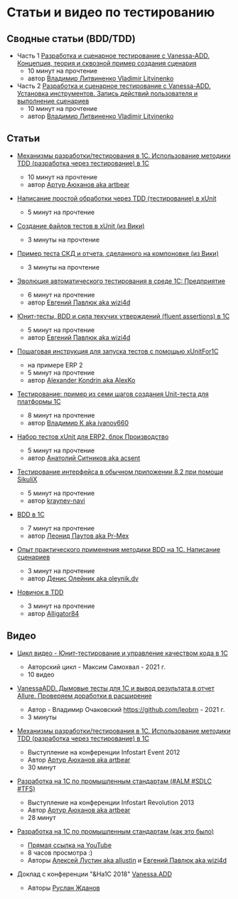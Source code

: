 # Статьи и видео по тестированию

## Сводные статьи (BDD/TDD)

* Часть 1 [Разработка и сценарное тестирование с Vanessa-ADD. Концепция, теория и сквозной пример создания сценария](https://infostart.ru/public/969637/)
  * 10 минут на прочтение
  * автор [Владимир Литвиненко Vladimir Litvinenko](https://infostart.ru/profile/417523/)
* Часть 2 [Разработка и сценарное тестирование с Vanessa-ADD. Установка инструментов. Запись действий пользователя и выполнение сценариев](https://infostart.ru/public/974944/)
  * 10 минут на прочтение
  * автор [Владимир Литвиненко Vladimir Litvinenko](https://infostart.ru/profile/417523/)

## Статьи

* [Механизмы разработки/тестирования в 1С. Использование методики TDD (разработка через тестирование) в 1С](http://infostart.ru/public/326820/) 
  * 10 минут на прочтение
  * автор [Артур Аюханов aka artbear](https://github.com/artbear)

* [Написание простой обработки через TDD (тестирование) в xUnit](http://infostart.ru/public/323813/)
  * 5 минут на прочтение

* [Создание файлов тестов в xUnit (из Вики)](Создание-файлов-тестов.MD)
  * 3 минуты на прочтение

* [Пример теста СКД и отчета, сделанного на компоновке (из Вики)](Пример-теста-СКД-и-отчета,-сделанного-на-компоновке.MD)
  * 3 минуты на прочтение

* [Эволюция автоматического тестирования в среде 1С: Предприятие](http://habrahabr.ru/post/270061/)
  * 6 минут на прочтение
  * автор [Евгений Павлюк aka wizi4d](https://github.com/wizi4d)

* [Юнит-тесты, BDD и сила текучих утверждений (fluent assertions) в 1С](http://habrahabr.ru/post/260013/)
  * 5 минут на прочтение
  * автор [Евгений Павлюк aka wizi4d](https://github.com/wizi4d)

* [Пошаговая инструкция для запуска тестов с помощью xUnitFor1C](https://infostart.ru/public/542747/)
  * на примере ERP 2
  * 5 минут на прочтение
  * автор [Alexander Kondrin aka AlexKo](https://infostart.ru/profile/225850/)

* [Тестирование: пример из семи шагов создания Unit-теста для платформы 1С](https://infostart.ru/public/663808/)
  * 8 минут на прочтение
  * автор [Владимир К aka ivanov660](https://infostart.ru/profile/186921/)

* [Набор тестов xUnit для ERP2, блок Производство](https://infostart.ru/public/517549/)
  * 5 минут на прочтение
  * автор [Анатолий Ситников aka acsent](https://infostart.ru/profile/1613/)

* [Тестирование интерфейса в обычном приложении 8.2 при помощи SikuliX](https://infostart.ru/public/723210/)
  * 5 минут на прочтение
  * автор [kraynev-navi](https://infostart.ru/profile/379042/)

* [BDD в 1С](https://infostart.ru/public/544782/)
  * 7 минут на прочтение
  * автор [Леонид Паутов aka Pr-Mex](https://infostart.ru/profile/150176/)

* [Опыт практического применения методики BDD на 1С. Написание сценариев](https://infostart.ru/public/534673/)
  * 3 минут на прочтение
  * автор [Денис Олейник aka oleynik.dv](https://infostart.ru/profile/562338/)

* [Новичок в TDD](https://infostart.ru/public/918528/)
  * 3 минут на прочтение
  * автор [Alligator84](https://infostart.ru/profile/696200/)


## Видео

* [Цикл видео - Юнит-тестирование и управление качеством кода в 1С](https://www.youtube.com/playlist?list=PLB1FqRhexVy65PCet9YFZ9uHAh6hu2C24)
  * Авторский цикл - Максим Самохвал - 2021 г.
  * 10 видео

* [VanessaADD. Дымовые тесты для 1С и вывод результата в отчет Allure. Проверяем доработки в расширение](https://www.youtube.com/watch?v=NzB2dIhH08s)
  * Автор - Владимир Очаковский https://github.com/leobrn - 2021 г.
  * 3 минуты
  
* [Механизмы разработки/тестирования в 1С. Использование методики TDD (разработка через тестирование) в 1С](http://www.youtube.com/watch?v=G0ki2deu0ow)
  * Выступление на конференции Infostart Event 2012
  * Автор [Артур Аюханов aka artbear](https://github.com/artbear)
  * 30 минут

* [Разработка на 1С по промышленным стандартам (#ALM #SDLC #TFS)](http://www.youtube.com/watch?v=jvfJXSDSEoc)
  * Выступление на конференции Infostart Revolution 2013
  * Автор [Артур Аюханов aka artbear](https://github.com/artbear)
  * 28 минут

* [Разработка на 1С по промышленным стандартам (как это было)](http://infostart.ru/public/328695/)
  * [Прямая ссылка на YouTube](http://www.youtube.com/watch?v=D8qZVTWWUGQ&feature=youtu.be&list=PL2zlgf113YhH0FKguKTuwVOjh5t3XnPs5)
  * 8 часов просмотра :)
  * Авторы [Алексей Лустин aka allustin](https://github.com/allustin) и [Евгений Павлюк aka wizi4d](https://github.com/wizi4d)

* Доклад с конференции "&На1С 2018" [Vanessa.ADD](https://infostart.ru/redirect.php?url=aHR0cHM6Ly93d3cueW91dHViZS5jb20vd2F0Y2g/dj0yVWx6czgxRXhCNA==)
  * Авторы [Руслан Жданов](https://github.com/ZhdanovR)
